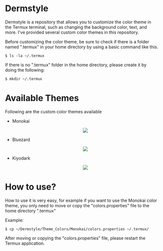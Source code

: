 # Dermstyle
Dermstyle is a repository that allows you to customize the color theme in the Termux terminal, such as changing the background color, text, and more. I've provided several custom color themes in this repository.

Before customizing the color theme, be sure to check if there is a folder named ".termux" in your home directory by using a basic command like this.

```$ ls -la ~/.termux```

If there is no ".termux" folder in the home directory, please create it by doing the following:

```$ mkdir ~/.termux```

# Available Themes
Following are the custom color themes available

 * Monokai
   <p align="center"><img src="https://raw.githubusercontent.com/ZeltNamizake/Dermstyle/refs/heads/main/Theme_Colors/Monokai/Screenshot_20250924-162611_Termux.jpg"></p>

 * Bluezard
   <p align="center"><img src="https://raw.githubusercontent.com/ZeltNamizake/Dermstyle/refs/heads/main/Theme_Colors/Bluezard/Screenshot_20250924-162711_Termux.jpg"></p>

 * Kiyodark
   <p align="center"><img src="https://raw.githubusercontent.com/ZeltNamizake/Dermstyle/refs/heads/main/Theme_Colors/Kiyodark/Screenshot_20250924-162450_Termux.jpg"></p>

# How to use?
How to use it is very easy, for example if you want to use the Monokai color theme, you only need to move or copy the "colors.properties" file to the home directory ".termux"

Example:

```$ cp ~/Dermstyle/Theme_Colors/Monokai/colors.properties ~/.termux/```

After moving or copying the "colors.properties" file, please restart the Termux application.
